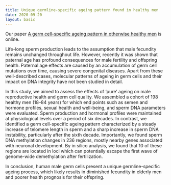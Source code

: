 ```yaml
---
title: Unique germline-specific ageing pattern found in healthy men
date: 2020-09-20
layout: basic
---
```

Our paper [A germ cell-specific ageing pattern in otherwise healthy men](https://doi.org/10.1111/acel.13242) is online.

Life-long sperm production leads to the assumption that male fecundity remains unchanged throughout life. However, recently it was shown that paternal age has profound consequences for male fertility and offspring health. Paternal age effects are caused by an accumulation of germ cell mutations over time, causing severe congenital diseases. Apart from these well-described cases, molecular patterns of ageing in germ cells and their impact on DNA integrity have not been studied in detail. 

In this study, we aimed to assess the effects of ‘pure’ ageing on male reproductive health and germ cell quality. We assembled a cohort of 198 healthy men (18–84 years) for which end points such as semen and hormone profiles, sexual health and well-being, and sperm DNA parameters were evaluated. Sperm production and hormonal profiles were maintained at physiological levels over a period of six decades. In contrast, we identified a germ cell-specific ageing pattern characterized by a steady increase of telomere length in sperm and a sharp increase in sperm DNA instability, particularly after the sixth decade. Importantly, we found sperm DNA methylation changes in 236 regions, mostly nearby genes associated with neuronal development. By in silico analysis, we found that 10 of these regions are located in loci which can potentially escape the first wave of genome-wide demethylation after fertilization. 

In conclusion, human male germ cells present a unique germline-specific ageing process, which likely results in diminished fecundity in elderly men and poorer health prognosis for their offspring.

